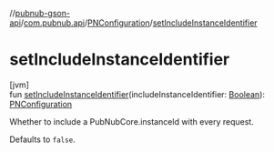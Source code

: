 //[pubnub-gson-api](../../../index.md)/[com.pubnub.api](../index.md)/[PNConfiguration](index.md)/[setIncludeInstanceIdentifier](set-include-instance-identifier.md)

# setIncludeInstanceIdentifier

[jvm]\
fun [setIncludeInstanceIdentifier](set-include-instance-identifier.md)(includeInstanceIdentifier: [Boolean](https://kotlinlang.org/api/latest/jvm/stdlib/kotlin/-boolean/index.html)): [PNConfiguration](index.md)

Whether to include a PubNubCore.instanceId with every request.

Defaults to `false`.
